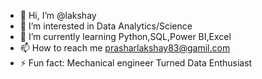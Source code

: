 - 👋 Hi, I’m @lakshay 
- 👀 I’m interested in Data Analytics/Science
- 🌱 I’m currently learning Python,SQL,Power BI,Excel
- 📫 How to reach me prasharlakshay83@gamil.com
- ⚡ Fun fact: Mechanical engineer Turned Data Enthusiast

<!---
lakshay-83/lakshay-83 is a ✨ special ✨ repository because its `README.md` (this file) appears on your GitHub profile.
You can click the Preview link to take a look at your changes.
--->
